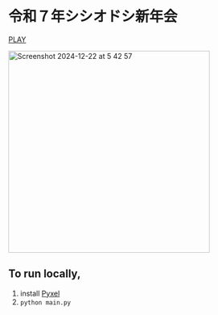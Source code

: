 # 令和７年シシオドシ新年会

[PLAY](https://kitao.github.io/pyxel/wasm/launcher/?run=yamakkaji.shishiodoshi-shinnenkaiR7.main&packages=numpy)

<img width="400" alt="Screenshot 2024-12-22 at 5 42 57" src="https://github.com/user-attachments/assets/0cadb78f-ed14-4c55-9e10-c3efd2474051" />

## To run locally,
1. install [Pyxel](https://github.com/kitao/pyxel/blob/main/docs/README.ja.md)
2. `python main.py`
